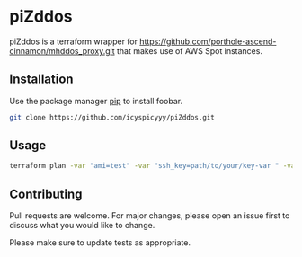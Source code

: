 # piZddos

piZddos is a terraform wrapper for https://github.com/porthole-ascend-cinnamon/mhddos_proxy.git that makes use of AWS Spot instances.

## Installation

Use the package manager [pip](https://pip.pypa.io/en/stable/) to install foobar.

```bash
git clone https://github.com/icyspicyyy/piZddos.git
```

## Usage

```bash
terraform plan -var "ami=test" -var "ssh_key=path/to/your/key-var " -var "region=us-central-1" -var "targets=http://site1.ru http://site2.ru"

```

## Contributing
Pull requests are welcome. For major changes, please open an issue first to discuss what you would like to change.

Please make sure to update tests as appropriate.
